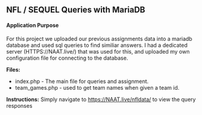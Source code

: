 ## NFL / SEQUEL Queries with MariaDB
#### Application Purpose
For this project we uploaded our previous assignments data into a mariadb database and used sql queries to find similiar answers. I had a dedicated server (HTTPS://NAAT.live/) that was used for this, and uploaded my own configuration file for connecting to the database. 

**Files:**
* index.php - The main file for queries and assignment.
* team_games.php - used to get team names when given a team id.

**Instructions:**
Simply navigate to https://NAAT.live/nfldata/ to view the query responses
